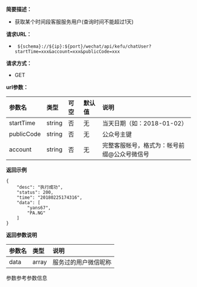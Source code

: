 **简要描述：** 

- 获取某个时间段客服服务用户(查询时间不能超过1天)

**请求URL：** 
- ` ${schema}://${ip}:${port}/wechat/api/kefu/chatUser?startTime=xxx&account=xxx&publicCode=xxx`
  
**请求方式：**
- GET

**url参数：** 

| 参数名 | 类型 | 可空 | 默认值 | 说明 |
| :-- | :-- | :-- | :-- | :-- |
| startTime | string | 否 | 无 | 当天日期（如：2018-01-02） |
| publicCode | string | 否 | 无 | 公众号主键 |
| account | string | 否 | 无 | 完整客服帐号，格式为：帐号前缀@公众号微信号 |


 **返回示例**

``` 
{
    "desc": "执行成功",
    "status": 200,
    "time": "20180225174316",
    "data": [
        "yans67",
        "PA.NG"
    ]
}
```


**返回参数说明**

| 参数名 | 类型 | 说明 |
| :-- | :-- | :-- |
| data | array | 服务过的用户微信昵称 |

参数参考参数信息




